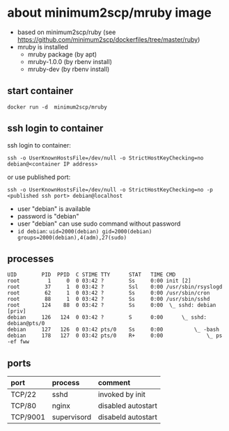 # about minimum2scp/mruby image

 * based on minimum2scp/ruby (see https://github.com/minimum2scp/dockerfiles/tree/master/ruby)
 * mruby is installed
   * mruby package (by apt)
   * mruby-1.0.0 (by rbenv install)
   * mruby-dev (by rbenv install)

## start container

```
docker run -d  minimum2scp/mruby
```

## ssh login to container

ssh login to container:

```
ssh -o UserKnownHostsFile=/dev/null -o StrictHostKeyChecking=no debian@<container IP address>
```

or use published port:

```
ssh -o UserKnownHostsFile=/dev/null -o StrictHostKeyChecking=no -p <published ssh port> debian@localhost
```

 * user "debian" is available
 * password is "debian"
 * user "debian" can use sudo command without password
 * `id debian`: `uid=2000(debian) gid=2000(debian) groups=2000(debian),4(adm),27(sudo)`

## processes

```
UID        PID  PPID  C STIME TTY      STAT   TIME CMD
root         1     0  0 03:42 ?        Ss     0:00 init [2]
root        37     1  0 03:42 ?        Ssl    0:00 /usr/sbin/rsyslogd
root        62     1  0 03:42 ?        Ss     0:00 /usr/sbin/cron
root        88     1  0 03:42 ?        Ss     0:00 /usr/sbin/sshd
root       124    88  0 03:42 ?        Ss     0:00  \_ sshd: debian [priv]
debian     126   124  0 03:42 ?        S      0:00      \_ sshd: debian@pts/0
debian     127   126  0 03:42 pts/0    Ss     0:00          \_ -bash
debian     178   127  0 03:42 pts/0    R+     0:00              \_ ps -ef fww
```

## ports

| port         | process                 | comment                                       |
|:-------------|:------------------      |:------------------------------------------    |
| TCP/22       | sshd                    | invoked by init                               |
| TCP/80       | nginx                   | disabled autostart                            |
| TCP/9001     | supervisord             | disabeld autostart                            |

